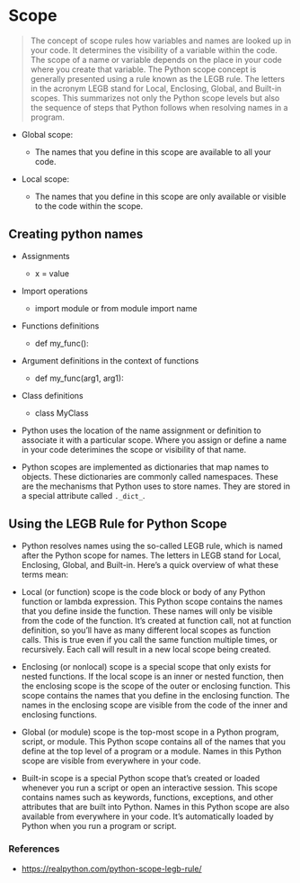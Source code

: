 # Scope

> The concept of scope rules how variables and names are looked up in your code. It determines the visibility of a variable within the code. The scope of a name or variable depends on the place in your code where you create that variable. The Python scope concept is generally presented using a rule known as the LEGB rule. The letters in the acronym LEGB stand for Local, Enclosing, Global, and Built-in scopes. This summarizes not only the Python scope levels but also the sequence of steps that Python follows when resolving names in a program.

- Global scope:
  - The names that you define in this scope are available to all your code.

- Local scope:
  - The names that you define in this scope are only available or visible to the
    code within the scope.

## Creating python names

- Assignments
  - x = value

- Import operations
  - import module or from module import name

- Functions definitions
  - def my_func():

- Argument definitions in the context of functions
  - def my_func(arg1, arg1):

- Class definitions
  - class MyClass


- Python uses the location of the name assignment or definition to associate it with a particular scope.  Where you assign or define a name in your code deterimines the scope or visibility of that name.

- Python scopes are implemented as dictionaries that map names to objects.  These dictionaries are commonly called namespaces. These are the mechanisms that Python uses to store names.  They are stored in a special attribute called `._dict_`.

## Using the LEGB Rule for Python Scope

- Python resolves names using the so-called LEGB rule, which is named after the   Python scope for names. The letters in LEGB stand for Local, Enclosing, Global, and Built-in. Here’s a quick overview of what these terms mean:

- Local (or function) scope is the code block or body of any Python function or lambda expression. This Python scope contains the names that you define inside the function. These names will only be visible from the code of the function. It’s created at function call, not at function definition, so you’ll have as many different local scopes as function calls. This is true even if you call the same function multiple times, or recursively. Each call will result in a new local scope being created.

- Enclosing (or nonlocal) scope is a special scope that only exists for nested functions. If the local scope is an inner or nested function, then the enclosing scope is the scope of the outer or enclosing function. This scope contains the names that you define in the enclosing function. The names in the enclosing scope are visible from the code of the inner and enclosing functions.

- Global (or module) scope is the top-most scope in a Python program, script, or module. This Python scope contains all of the names that you define at the top level of a program or a module. Names in this Python scope are visible from everywhere in your code.

- Built-in scope is a special Python scope that’s created or loaded whenever you run a script or open an interactive session. This scope contains names such as keywords, functions, exceptions, and other attributes that are built into Python. Names in this Python scope are also available from everywhere in your code. It’s automatically loaded by Python when you run a program or script.



### References
  - https://realpython.com/python-scope-legb-rule/